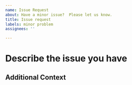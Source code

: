 ```yaml
---
name: Issue Request
about: Have a minor issue?  Please let us know.
title: Issue request
labels: minor problem
assignees: ''

---
```


# Describe the issue you have

## Additional Context

<!-- Please share any implementation notes, specific requirements, potential rabbit holes, historical knowledge, etc. -->
